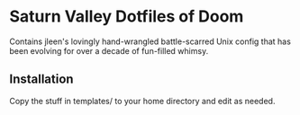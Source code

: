 Saturn Valley Dotfiles of Doom
==============================

Contains jleen's lovingly hand-wrangled battle-scarred Unix config that has
been evolving for over a decade of fun-filled whimsy.

Installation
------------

Copy the stuff in templates/ to your home directory and edit as needed.
